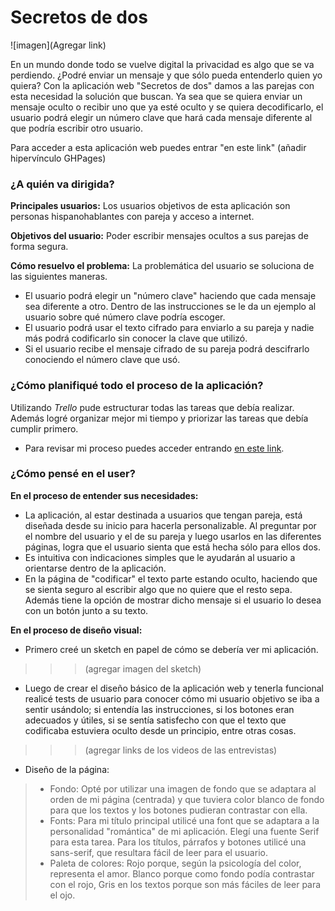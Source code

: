 # Secretos de dos

![imagen](Agregar link)

En un mundo donde todo se vuelve digital la privacidad es algo que se va perdiendo. ¿Podré enviar un mensaje y que sólo pueda entenderlo quien yo quiera? Con la aplicación web "Secretos de dos" damos a las parejas con esta necesidad la solución que buscan. Ya sea que se quiera enviar un mensaje oculto o recibir uno que ya esté oculto y se quiera decodificarlo, el usuario podrá elegir un número clave que hará cada mensaje diferente al que podría escribir otro usuario.

Para acceder a esta aplicación web puedes entrar "en este link" (añadir hipervínculo GHPages)

### ¿A quién va dirigida?

**Principales usuarios:**
Los usuarios objetivos de esta aplicación son personas hispanohablantes con pareja y acceso a internet.

**Objetivos del usuario:**
Poder escribir mensajes ocultos a sus parejas de forma segura.

**Cómo resuelvo el problema:**
La problemática del usuario se soluciona de las siguientes maneras.
- El usuario podrá elegir un "número clave" haciendo que cada mensaje sea diferente a otro. Dentro de las instrucciones se le da un ejemplo al usuario sobre qué número clave podría escoger. 
- El usuario podrá usar el texto cifrado para enviarlo a su pareja y nadie más podrá codificarlo sin conocer la clave que utilizó.
- Si el usuario recibe el mensaje cifrado de su pareja podrá descifrarlo conociendo el número clave que usó.

### ¿Cómo planifiqué todo el proceso de la aplicación?

Utilizando *Trello* pude estructurar todas las tareas que debía realizar. Además logré organizar mejor mi tiempo y priorizar las tareas que debía cumplir primero.

- Para revisar mi proceso puedes acceder entrando [en este link](https://trello.com/b/EMCDH4kv/cipher).

### ¿Cómo pensé en el user?

**En el proceso de entender sus necesidades:**
- La aplicación, al estar destinada a usuarios que tengan pareja, está diseñada desde su inicio para hacerla personalizable. Al preguntar por el nombre del usuario y el de su pareja y luego usarlos en las diferentes páginas, logra que el usuario sienta que está hecha sólo para ellos dos. 
- Es intuitiva con indicaciones simples que le ayudarán al usuario a orientarse dentro de la aplicación.
- En la página de "codificar" el texto parte estando oculto, haciendo que se sienta seguro al escribir algo que no quiere que el resto sepa. Además tiene la opción de mostrar dicho mensaje si el usuario lo desea con un botón junto a su texto.

**En el proceso de diseño visual:**
- Primero creé un sketch en papel de cómo se debería ver mi aplicación.

>>> (agregar imagen del sketch)
- Luego de crear el diseño básico de la aplicación web y tenerla funcional realicé tests de usuario para conocer cómo mi usuario objetivo se iba a sentir usándolo; si entendía las instrucciones, si los botones eran adecuados y útiles, si se sentía satisfecho con que el texto que codificaba estuviera oculto desde un principio, entre otras cosas.

>>> (agregar links de los videos de las entrevistas)
- Diseño de la página:
>- Fondo: Opté por utilizar una imagen de fondo que se adaptara al orden de mi página (centrada) y que tuviera color blanco de fondo para que los textos y los botones pudieran contrastar con ella. 
>- Fonts: Para mi título principal utilicé una font que se adaptara a la personalidad "romántica" de mi aplicación. Elegí una fuente Serif para esta tarea. Para los títulos, párrafos y botones utilicé una sans-serif, que resultara fácil de leer para el usuario. 
>- Paleta de colores: Rojo porque, según la psicología del color, representa el amor. Blanco porque como fondo podía contrastar con el rojo, Gris en los textos porque son más fáciles de leer para el ojo.
